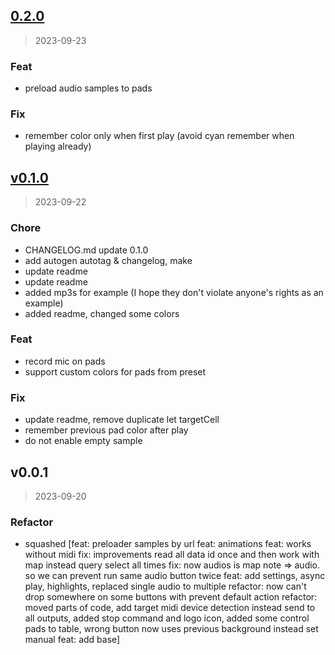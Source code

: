 
<a name="0.2.0"></a>
## [0.2.0](https://gitlab.com/temamagic/launchpad/compare/v0.1.0...0.2.0)

> 2023-09-23

### Feat

* preload audio samples to pads 

### Fix

* remember color only when first play (avoid cyan remember when playing already) 


<a name="v0.1.0"></a>
## [v0.1.0](https://gitlab.com/temamagic/launchpad/compare/v0.0.1...v0.1.0)

> 2023-09-22

### Chore

* CHANGELOG.md update 0.1.0 
* add autogen autotag & changelog, make 
* update readme 
* update readme 
* added mp3s for example (I hope they don't violate anyone's rights as an example) 
* added readme, changed some colors 

### Feat

* record mic on pads 
* support custom colors for pads from preset 

### Fix

* update readme, remove duplicate let targetCell 
* remember previous pad color after play 
* do not enable empty sample 


<a name="v0.0.1"></a>
## v0.0.1

> 2023-09-20

### Refactor

* squashed [feat: preloader samples by url
feat: animations
feat: works without midi
fix: improvements read all data id once and then work with map instead query select all times
fix: now audios is map note => audio. so we can prevent run same audio button twice
feat: add settings, async play, highlights, replaced single audio to multiple
refactor: now can't drop somewhere on some buttons with prevent default action
refactor: moved parts of code, add target midi device detection instead send to all outputs, added stop command and logo icon, added some control pads to table, wrong button now uses previous background instead set manual
feat: add base]

